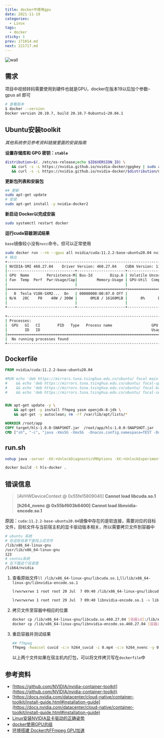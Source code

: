 ```yaml
---
title: docker中使用gpu
date: 2021-11-19
categories:
  - Linux
tags:
  - docker
sticky: 1
prev: 171014.md
next: 221717.md
---
```


![wall](https://gitee.com/snowyan/image/raw/master/2021/202111191756221.png)

<!-- more -->

## 需求

项目中视频转码需要使用到硬件也就是GPU，docker在版本19以后加个参数–gpus all 即可

```bash
# 查看版本
$ docker --version
Docker version 20.10.7, build 20.10.7-0ubuntu1~20.04.1
```

## Ubuntu安装toolkit

*其他系统参见参考资料链接里面的安装指南*

**设置存储库和 GPG 密钥：`stable`**

```bash
distribution=$(. /etc/os-release;echo $ID$VERSION_ID) \
   && curl -s -L https://nvidia.github.io/nvidia-docker/gpgkey | sudo apt-key add - \
   && curl -s -L https://nvidia.github.io/nvidia-docker/$distribution/nvidia-docker.list | sudo tee /etc/apt/sources.list.d/nvidia-docker.list
```

**更新包列表和安装包**

```bash
## 更新
sudo apt-get update
# 安装
sudo apt-get install -y nvidia-docker2
```

**新启动 Docker以完成安装**

```bash
sudo systemctl restart docker
```

**运行cuda容器测试结果**

`base`镜像较小没有`nvcc`命令，但可以正常使用

```bash
sudo docker run --rm --gpus all nvidia/cuda:11.2.2-base-ubuntu20.04 nvidia-smi
# 输出
+-----------------------------------------------------------------------------+
| NVIDIA-SMI 460.27.04    Driver Version: 460.27.04    CUDA Version: 11.2     |
|-------------------------------+----------------------+----------------------+
| GPU  Name        Persistence-M| Bus-Id        Disp.A | Volatile Uncorr. ECC |
| Fan  Temp  Perf  Pwr:Usage/Cap|         Memory-Usage | GPU-Util  Compute M. |
|                               |                      |               MIG M. |
|===============================+======================+======================|
|   0  Tesla V100-SXM2...  On   | 00000000:00:07.0 Off |                    0 |
| N/A   28C    P0    40W / 300W |      0MiB / 16160MiB |      0%      Default |
|                               |                      |                  N/A |
+-------------------------------+----------------------+----------------------+
                                                                               
+-----------------------------------------------------------------------------+
| Processes:                                                                  |
|  GPU   GI   CI        PID   Type   Process name                  GPU Memory |
|        ID   ID                                                   Usage      |
|=============================================================================|
|  No running processes found                                                 |
+-----------------------------------------------------------------------------+
```



## Dockerfile

```dockerfile
FROM nvidia/cuda:11.2.2-base-ubuntu20.04

#RUN echo 'deb https://mirrors.tuna.tsinghua.edu.cn/ubuntu/ focal main restricted universe multiverse' > /etc/apt/sources.list \
#    && echo 'deb https://mirrors.tuna.tsinghua.edu.cn/ubuntu/ focal-updates main restricted universe multiverse' >> /etc/apt/sources.list \
#    && echo 'deb https://mirrors.tuna.tsinghua.edu.cn/ubuntu/ focal-backports main restricted universe multiverse' >> /etc/apt/sources.list \
#    && echo 'deb https://mirrors.tuna.tsinghua.edu.cn/ubuntu/ focal-security main restricted universe multiverse' >> /etc/apt/sources.list


RUN apt-get update -y \
    && apt-get -y install ffmpeg yasm openjdk-8-jdk \
    && apt-get -y autoclean; rm -rf /var/lib/apt/lists/*

WORKDIR /root/app
COPY target/hls-1.0.0-SNAPSHOT.jar  /root/app/hls-1.0.0-SNAPSHOT.jar
CMD ["sh", "-c", "java -Xms5G -Xmx5G  -Dnacos.config.namespace=TEST -Duser.timezone=GMT+08 -XX:+UseG1GC -XX:MaxGCPauseMillis=200 -verbose:gc -XX:+PrintGCDetails -XX:+PrintGCTimeStamps -jar /root/app/hls-1.0.0-SNAPSHOT.jar"]
```

## run.sh

```bash
nohup java -server -XX:+UnlockDiagnosticVMOptions -XX:+UnlockExperimentalVMOptions -XX:+UseCGroupMemoryLimitForHeap -XX:+UseG1GC -XX:MaxGCPauseMillis=200 -verbose:gc -XX:+PrintGCDetails -XX:+PrintGCDateStamps -Xloggc:/data/logs/hls-service-gc.log -Deureka.client.serviceUrl.defaultZone=http://192.168.104.189:1111/eureka/ -Deureka.instance.metadata-map.subEnv=master -Dspring.profiles.active=test -Dlogging.config=/opt/apps/log4j.xml -jar /opt/apps/hls-1.0.0-SNAPSHOT.jar >/dev/null 2>&1 &
```

```bash
docker build -t hls-docker .
```

## 错误信息

> [AVHWDeviceContext @ 0x55fe15809040] **Cannot load libcuda.so.1**
>
> **[h264_nvenc @ 0x55bf603b6400]** **Cannot load libnvidia-encode.so.1**

原因：`cuda:11.2.2-base-ubuntu20.04`镜像中存在的是软连接，需要对应的目标文件，目标文件与当前宿主机的显卡驱动版本相关，所以需要拷贝文件到容器中

```bash
# ubuntu 系统
# 在这些目录下查找上述文件
/lib/x86_64-linux-gnu
/usr/lib/x86_64-linux-gnu
123
# centos系统
# 在下面这个目录里
/lib64/nvidia
```

1. 查看原始文件`ll /lib/x86_64-linux-gnu/libcuda.so.1`,`ll/lib/x86_64-linux-gn/libnvidia-encode.so.1 `

   ```bash
   lrwxrwxrwx 1 root root 20 Jul  7 09:40 /lib/x86_64-linux-gnu/libcuda.so.1 -> libcuda.so.460.27.04*
   
   lrwxrwxrwx 1 root root 29 Jul  7 09:40 libnvidia-encode.so.1 -> libnvidia-encode.so.460.27.04*
   ```

   

2. 拷贝文件至容器中相应的位置

   ```bash
   docker cp /lib/x86_64-linux-gnu/libcuda.so.460.27.04 [容器id]:/lib/x86_64-linux-gnu/
   docker cp /lib/x86_64-linux-gnu/libnvidia-encode.so.460.27.04 [容器id]:/lib/x86_64-linux-gnu/
   ```

3. 重启容器并测试结果

   ```bash
   ## ffmpeg
   ffmpeg -hwaccel cuvid -c:v h264_cuvid -i 0.mp4 -c:v h264_nvenc -y 00.mp4
   ```

   以上两个文件如果在宿主机内打包，可以将文件拷贝写在`dockerfile`中

## 参考资料

- [https://github.com/NVIDIA/nvidia-container-toolkit](https://github.com/NVIDIA/nvidia-container-toolkit)
- [https://docs.nvidia.com/datacenter/cloud-native/container-toolkit/install-guide.html#installation-guide](https://docs.nvidia.com/datacenter/cloud-native/container-toolkit/install-guide.html#installation-guide)
- [Linux安装NVIDIA显卡驱动的正确姿势](https://blog.csdn.net/wf19930209/article/details/81877822)
- [docker使用GPU总结](https://blog.csdn.net/weixin_43975924/article/details/104046790)
- [环境搭建 Docker内FFmpeg GPU加速](https://blog.csdn.net/sunt2018/article/details/107483599)

